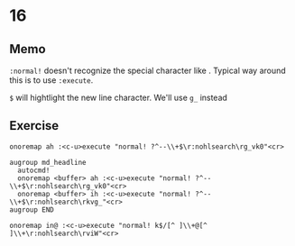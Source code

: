 # 16

## Memo

`:normal!` doesn't recognize the special character like <cr>.
Typical way around this is to use `:execute`.

`$` will hightlight the new line character. We'll use `g_` instead

## Exercise
```
onoremap ah :<c-u>execute "normal! ?^--\\+$\r:nohlsearch\rg_vk0"<cr>
```

```
augroup md_headline
  autocmd!
  onoremap <buffer> ah :<c-u>execute "normal! ?^--\\+$\r:nohlsearch\rg_vk0"<cr>
  onoremap <buffer> ih :<c-u>execute "normal! ?^--\\+$\r:nohlsearch\rkvg_"<cr>
augroup END
```

```
onoremap in@ :<c-u>execute "normal! k$/[^ ]\\+@[^ ]\\+\r:nohlsearch\rviW"<cr>
```
